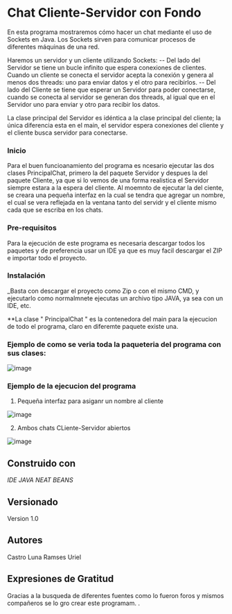 # Chat Cliente-Servidor con Fondo
En esta programa mostraremos cómo hacer un chat
mediante el uso de Sockets en Java. 
Los Sockets sirven para comunicar procesos de diferentes máquinas de una red.

Haremos un servidor y un cliente utilizando Sockets: 
-- Del lado del Servidor se tiene un bucle infinito que espera conexiones de clientes. Cuando un 
cliente se conecta el servidor acepta la conexión y genera al menos dos threads: uno para enviar 
datos y el otro para recibirlos. 
-- Del lado del Cliente se tiene que esperar un Servidor para poder conectarse, cuando se conecta
al servidor se generan dos threads, al igual que en el Servidor uno para enviar y otro para
recibir los datos. 

La clase principal del Servidor es idéntica a la clase principal del cliente; la
única diferencia esta en el main, el servidor espera conexiones del cliente y el cliente busca
servidor para conectarse.

### Inicio
Para el buen funcioanamiento del programa es ncesario ejecutar las dos clases PrincipalChat, primero la del paquete Servidor y despues 
la del paquete Cliente, ya que si lo vemos de una forma realistica el Servidor siempre estara a la espera del cliente.
Al moemnto de ejecutar la del ciente, se creara una pequeña interfaz en la cual se tendra que agregar un nombre, el cual se vera reflejada 
en la ventana tanto del servidr y el cliente mismo cada que se escriba en los chats.

### Pre-requisitos
Para la ejecución de este programa es necesaria descargar todos los paquetes y de preferencia usar un IDE ya que es muy facil descargar el ZIP 
e importar todo el proyecto.


### Instalación 

_Basta con descargar el proyecto como Zip o con el mismo CMD, y ejecutarlo como normalmnete ejecutas un archivo tipo JAVA, ya sea con un IDE, etc.

**La clase "  PrincipalChat " es la contenedora del main para la ejecucion de todo el programa, claro en diferemte paquete existe una.


### Ejemplo de como se veria toda la paqueteria del programa con sus clases:
![image](https://user-images.githubusercontent.com/70773749/99707046-8f577580-2a61-11eb-8290-fc0db4b8026d.png)



### Ejemplo de la ejecucion del programa
1. Pequeña interfaz para asiganr un nombre al cliente


![image](https://user-images.githubusercontent.com/70773749/99706819-40a9db80-2a61-11eb-82ec-6f0350af78a3.png)



2. Ambos chats CLiente-Servidor abiertos



![image](https://user-images.githubusercontent.com/70773749/99706456-b3668700-2a60-11eb-806a-f8f9f74e7f8f.png)


## Construido con 

_IDE JAVA NEAT BEANS_



## Versionado 
Version 1.0


## Autores 

Castro Luna Ramses Uriel


## Expresiones de Gratitud 
Gracias a la busqueda de diferentes fuentes como lo fueron foros y mismos compañeros se lo gro crear este programam. 
. 
